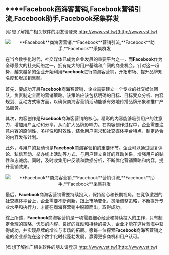 ## ****Facebook**商海客营销,**Facebook**营销引流,**Facebook**助手,**Facebook**采集群发**

[😍想了解推广相关软件的朋友请登录 http://www.vst.tw](http://www.vst.tw)

 <center><img src="https://vst.tw/MP4/tuiguang/png/3.png" alt="**Facebook**商海客营销,**Facebook**营销引流,**Facebook**助手,**Facebook**采集群发"></center>

在当今数字化时代，社交媒体已成为企业发展的重要平台之一，而**Facebook**作为全球最大的社交网络之一，拥有庞大的用户基础和广阔的商业机会。针对这一趋势，越来越多的企业开始利用**Facebook**进行商海客营销，开拓市场、提升品牌知名度和增加销售额。

首先，要成功开展**Facebook**商海客营销，企业需要建立一个专业的社交媒体团队，负责制定全面的营销策略。该策略应该包括明确的目标、目标受众分析、内容规划、互动方式等方面，以确保商海客营销活动能够有效地传播品牌形象和推广产品服务。

其次，内容创作是**Facebook**商海客营销的核心。精彩的内容能够吸引用户的注意力，增加用户互动和分享，从而扩大品牌影响力。在内容创作过程中，企业需要注意内容的原创性、多样性和时效性，结合用户需求和社交媒体平台特点，制定适合的内容发布计划。

此外，与用户的互动也是**Facebook**商海客营销的重要环节。企业可以通过回复评论、私信互动、举办线上活动等方式，与用户建立良好的互动关系，增强用户的黏性和忠诚度。同时，及时收集用户反馈和数据分析，不断优化营销策略和内容，提升营销效果。

 <center><img src="https://vst.tw/MP4/tuiguang/png/7.png" alt="**Facebook**商海客营销,**Facebook**营销引流,**Facebook**助手,**Facebook**采集群发"></center>

最后，**Facebook**商海客营销需要持续投入，保持耐心和长期视角。在竞争激烈的社交媒体平台上，企业需要不断创新，跟上市场变化，灵活调整策略，不断提升专业水平和执行力，才能在商海客营销中脱颖而出，取得成功。

综上所述，**Facebook**商海客营销是一项需要细心经营和持续投入的工作，只有制定合理的策略、优质的内容、良好的互动和持续的投入，企业才能在这片蓝海中获得成功，并实现品牌的增长与市场的拓展。愿每一位探索**Facebook**商海客营销之道的企业都能在这个数字化时代蓬勃发展，赢得更多商机和用户认可。

[😍想了解推广相关软件的朋友请登录 http://www.vst.tw](http://www.vst.tw)



